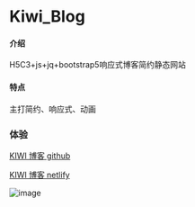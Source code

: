 # Kiwi_Blog

#### 介绍

H5C3+js+jq+bootstrap5响应式博客简约静态网站

#### 特点

主打简约、响应式、动画 

### 体验

 [KIWI 博客 github](https://kiwi233333.github.io/kiwi-blog-while-simple/)

 [KIWI 博客 netlify](https://kiwi-blog.netlify.app/)

![image](https://github.com/KiWi233333/kiwi-blog-while-simple/blob/main/public%2Fimage%2Fimg%2Fdoc%2Fdoc3.png)
